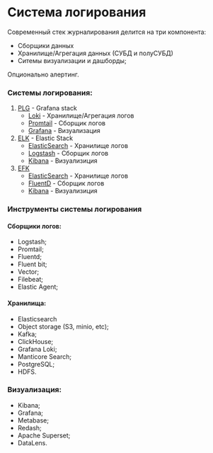 # Система логирования

Современный стек журналирования делится на три компонента:

- Сборщики данных
- Хранилище/Агрегация данных (СУБД и полуСУБД)
- Ситемы визуализации и дашборды;

Опционально алертинг.

### Системы логирования:

1. [PLG](https://grafana.com/products/cloud/logs/) - Grafana stack
    - [Loki](https://grafana.com/docs/loki/latest/) - Хранилище/Агрегация логов
    - [Promtail](https://grafana.com/docs/loki/latest/send-data/promtail/) - Сборщик логов
    - [Grafana](https://grafana.com/docs/grafana/latest/) - Визуализация
2. [ELK](https://www.elastic.co/elastic-stack) - Elastic Stack
    - [ElasticSearch](https://www.elastic.co/elasticsearch) - Хранилище логов
    - [Logstash](https://www.elastic.co/logstash) - Сборщик логов
    - [Kibana](https://www.elastic.co/kibana) - Визуализиция
3. [EFK](https://github.com/giefferre/EFK-stack)
    - [ElasticSearch](https://www.elastic.co/elasticsearch) - Хранилище логов
    - [FluentD](https://www.fluentd.org/) - Сборщик логов
    - [Kibana](https://www.elastic.co/kibana) - Визуализиция

### Инструменты системы логирования

#### Сборщики логов:

- Logstash;
- Promtail;
- Fluentd;
- Fluent bit;
- Vector;
- Filebeat;
- Elastic Agent;

#### Хранилища:

- Elasticsearch
- Object storage (S3, minio, etc);
- Kafka;
- ClickHouse;
- Grafana Loki;
- Manticore Search;
- PostgreSQL;
- HDFS.

### Визуализация:

- Kibana;
- Grafana;
- Metabase;
- Redash;
- Apache Superset;
- DataLens.

